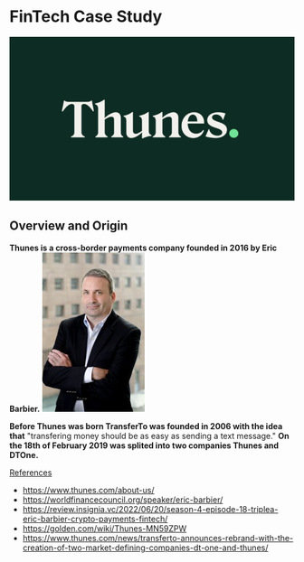 # FinTech Case Study
![Thunes](Thuneslogo.png)
## Overview and Origin
**Thunes is a cross-border payments company founded in 2016 by Eric Barbier.** 
![Eric Barbier photo](Eric_Barbier.png)

**Before Thunes was born TransferTo was founded in 2006 with the idea that** "transfering money should be as easy as sending a text message." **On the 18th of February 2019 was splited into two companies Thunes and DTOne.**


[References]()
* https://www.thunes.com/about-us/
* https://worldfinancecouncil.org/speaker/eric-barbier/
* https://review.insignia.vc/2022/06/20/season-4-episode-18-triplea-eric-barbier-crypto-payments-fintech/
* https://golden.com/wiki/Thunes-MN59ZPW
* https://www.thunes.com/news/transferto-announces-rebrand-with-the-creation-of-two-market-defining-companies-dt-one-and-thunes/
